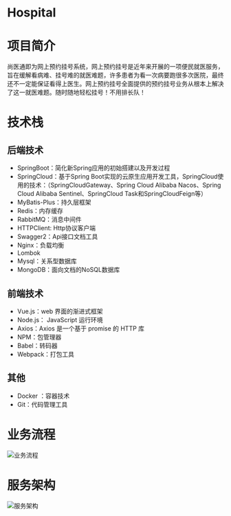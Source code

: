 # Hospital
# 项目简介

尚医通即为网上预约挂号系统，网上预约挂号是近年来开展的一项便民就医服务，旨在缓解看病难、挂号难的就医难题，许多患者为看一次病要跑很多次医院，最终还不一定能保证看得上医生。网上预约挂号全面提供的预约挂号业务从根本上解决了这一就医难题。随时随地轻松挂号！不用排长队！

# 技术栈

## 后端技术

- SpringBoot：简化新Spring应用的初始搭建以及开发过程
- SpringCloud：基于Spring Boot实现的云原生应用开发工具，SpringCloud使用的技术：（SpringCloudGateway、Spring Cloud Alibaba Nacos、Spring Cloud Alibaba Sentinel、SpringCloud Task和SpringCloudFeign等）
- MyBatis-Plus：持久层框架
- Redis：内存缓存
- RabbitMQ：消息中间件
- HTTPClient: Http协议客户端
- Swagger2：Api接口文档工具
- Nginx：负载均衡
- Lombok
- Mysql：关系型数据库
- MongoDB：面向文档的NoSQL数据库

## 前端技术

- Vue.js：web 界面的渐进式框架
- Node.js： JavaScript 运行环境
- Axios：Axios 是一个基于 promise 的 HTTP 库
- NPM：包管理器
- Babel：转码器
- Webpack：打包工具

## 其他

- Docker ：容器技术
- Git：代码管理工具

# 业务流程

![业务流程](https://user-images.githubusercontent.com/62464956/110754494-dc668e00-8282-11eb-8796-bafe40e99330.png)


# 服务架构

![服务架构](https://user-images.githubusercontent.com/62464956/110754536-e9837d00-8282-11eb-9b99-8ddbd87d1a14.png)
